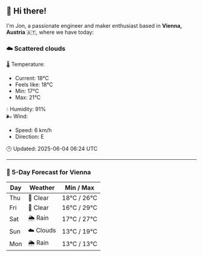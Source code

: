 ## 👋 Hi there!

I'm Jon, a passionate engineer and maker enthusiast based in **Vienna, Austria** 🇦🇹, where we have today:

### ☁️ Scattered clouds 

🌡️ Temperature: 
* Current: 18°C
* Feels like: 18°C
* Min: 17°C 
* Max: 21°C  

💧 Humidity: 91%  
🌬️ Wind: 
* Speed: 6 km/h 
* Direction: E  

🕒 Updated: 2025-06-04 06:24 UTC

---

### 📅 5-Day Forecast for Vienna

| Day | Weather | Min / Max |
|-----|---------|------------|
| Thu | 🌙 Clear | 18°C / 26°C |
| Fri | 🌙 Clear | 16°C / 29°C |
| Sat | 🌦️ Rain | 17°C / 27°C |
| Sun | ☁️ Clouds | 13°C / 19°C |
| Mon | 🌦️ Rain | 13°C / 13°C |
